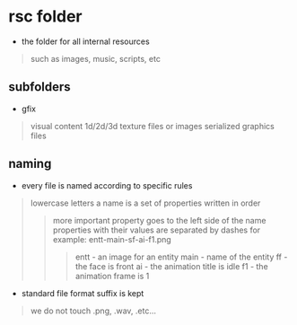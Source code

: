 # rsc folder
- the folder for all internal resources
> such as images, music, scripts, etc
## subfolders
- gfix
> visual content
> 1d/2d/3d texture files or images
> serialized graphics files
## naming
- every file is named according to specific rules
> lowercase letters
> a name is a set of properties written in order
> > more important property goes to the left side of the name
> > properties with their values are separated by dashes
> > for example: entt-main-sf-ai-f1.png
> > > entt - an image for an entity
> > > main - name of the entity
> > > ff - the face is front
> > > ai - the animation title is idle
> > > f1 - the animation frame is 1
- standard file format suffix is kept
> we do not touch .png, .wav, .etc...
